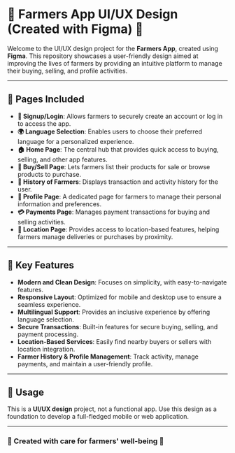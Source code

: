 # 🌾 Farmers App UI/UX Design (Created with Figma) 🌾

Welcome to the UI/UX design project for the **Farmers App**, created using **Figma**. This repository showcases a user-friendly design aimed at improving the lives of farmers by providing an intuitive platform to manage their buying, selling, and profile activities.

---

## 📄 Pages Included

- **🔑 Signup/Login**: Allows farmers to securely create an account or log in to access the app.
- **🌍 Language Selection**: Enables users to choose their preferred language for a personalized experience.
- **🏠 Home Page**: The central hub that provides quick access to buying, selling, and other app features.
- **🛒 Buy/Sell Page**: Lets farmers list their products for sale or browse products to purchase.
- **📜 History of Farmers**: Displays transaction and activity history for the user.
- **👤 Profile Page**: A dedicated page for farmers to manage their personal information and preferences.
- **💳 Payments Page**: Manages payment transactions for buying and selling activities.
- **📍 Location Page**: Provides access to location-based features, helping farmers manage deliveries or purchases by proximity.

---

## 🚀 Key Features

- **Modern and Clean Design**: Focuses on simplicity, with easy-to-navigate features.
- **Responsive Layout**: Optimized for mobile and desktop use to ensure a seamless experience.
- **Multilingual Support**: Provides an inclusive experience by offering language selection.
- **Secure Transactions**: Built-in features for secure buying, selling, and payment processing.
- **Location-Based Services**: Easily find nearby buyers or sellers with location integration.
- **Farmer History & Profile Management**: Track activity, manage payments, and maintain a user-friendly profile.

---

## 🎨 Usage

This is a **UI/UX design** project, not a functional app. Use this design as a foundation to develop a full-fledged mobile or web application.

---


### 🌱 Created with care for farmers' well-being 🚜
